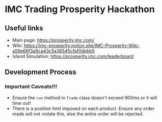 # IMC Trading Prosperity Hackathon

## Useful links
- Main page: https://prosperity.imc.com/
- Wiki: https://imc-prosperity.notion.site/IMC-Prosperity-Wiki-a59e66f3a9ca43c5a36545cfaf0debb5
- Island Simulation: https://prosperity.imc.com/leaderboard

## Development Process
### Important Caveats!!!
- Ensure the `run` method in `Trade` class doesn't exceed 900ms or it will time out!
- There is a position limit imposed on each product. Ensure any order made will not violate this, else the entire order will be rejected.

